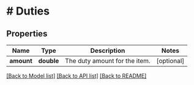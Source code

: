 # # Duties

## Properties

Name | Type | Description | Notes
------------ | ------------- | ------------- | -------------
**amount** | **double** | The duty amount for the item. | [optional] 

[[Back to Model list]](../../README.md#documentation-for-models) [[Back to API list]](../../README.md#documentation-for-api-endpoints) [[Back to README]](../../README.md)


